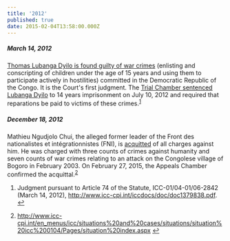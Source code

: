 ```yaml
---
title: '2012'
published: true
date: 2015-02-04T13:58:00.000Z
---
```



##### March 14, 2012

[Thomas Lubanga Dyilo is found guilty of war crimes](http://www.icc-cpi.int/iccdocs/doc/doc1379838.pdf) (enlisting and conscripting of children under the age of 15 years and using them to participate actively in hostilities) committed in the Democratic Republic of the Congo. It is the Court's first judgment. The [Trial Chamber sentenced Lubanga Dyilo](http://www.icc-cpi.int/iccdocs/doc/doc1438370.pdf) to 14 years imprisonment on July 10, 2012 and required that reparations be paid to victims of these crimes.<sup id="fnref:source2012mar"><a class="footnote" href="#fn:source2012mar">1</a></sup>

##### December 18, 2012

Mathieu Ngudjolo Chui, the alleged former leader of the Front des nationalistes et int&eacute;grationnistes (FNI), is [acquitted](http://ww.icc-cpi.int/en_menus/icc/situations%20and%20cases/situations/situation%20icc%200104/related%20cases/ICC-01-04-02-12/Pages/default.aspx) of all charges against him. He was charged with three counts of crimes against humanity and seven counts of war crimes relating to an attack on the Congolese village of Bogoro in February 2003. On February 27, 2015, the Appeals Chamber confirmed the acquittal.<sup id="fnref:source2012dec"><a class="footnote" href="#fn:source2012dec">2</a></sup>

<div class="footnotes"><ol><li id="fn:source2012mar"><p>Judgment pursuant to Article 74 of the Statute, ICC-01/04-01/06-2842 (March 14, 2012),&nbsp;<a href="http://www.icc-cpi.int/iccdocs/doc/doc1379838.pdf">http://www.icc-cpi.int/iccdocs/doc/doc1379838.pdf</a>. <a class="reversefootnote" href="#fnref:source2012mar">↩</a></p></li><li id="fn:source2012dec"><p><a href="http://www.icc-cpi.int/en_menus/icc/situations%20and%20cases/situations/situation%20icc%200104/Pages/situation%20index.aspx">http://www.icc-cpi.int/en_menus/icc/situations%20and%20cases/situations/situation%20icc%200104/Pages/situation%20index.aspx</a> <a class="reversefootnote" href="#fnref:source2012dec">↩</a></p></li></ol></div>